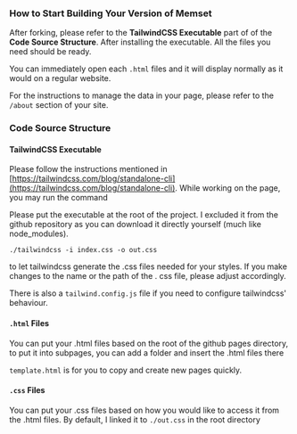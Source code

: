 ### How to Start Building Your Version of Memset

After forking, please refer to the **TailwindCSS Executable** part of of the **Code Source Structure**. After installing the executable. All the files you need should be ready.

You can immediately open each `.html` files and it will display normally as it would on a regular website.

For the instructions to manage the data in your page, please refer to the `/about` section of your site.

### Code Source Structure

#### TailwindCSS Executable
Please follow the instructions mentioned in [https://tailwindcss.com/blog/standalone-cli](https://tailwindcss.com/blog/standalone-cli). While working on the page, you may run the command

Please put the executable at the root of the project. I excluded it from the github repository as you can download it directly yourself (much like node_modules).


```
./tailwindcss -i index.css -o out.css
```

to let tailwindcss generate the .css files needed for your styles. If you make changes to the name or the path of the .
css file, please adjust accordingly.


There is also a `tailwind.config.js` file if you need to configure tailwindcss' behaviour.

#### `.html` Files
You can put your .html files based on the root of the github pages directory, to put it into subpages, you can add a folder and insert the .html files there


`template.html` is for you to copy and create new pages quickly.

#### `.css` Files
You can put your .css files based on how you would like to access it from the .html files. By default, I linked it to `./out.css` in the root directory